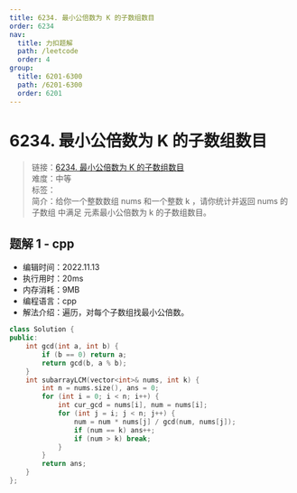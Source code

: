 ```yaml
---
title: 6234. 最小公倍数为 K 的子数组数目
order: 6234
nav:
  title: 力扣题解
  path: /leetcode
  order: 4
group:
  title: 6201-6300
  path: /6201-6300
  order: 6201
---
```


# 6234. 最小公倍数为 K 的子数组数目

> 链接：[6234. 最小公倍数为 K 的子数组数目](https://leetcode.cn/problems/number-of-subarrays-with-lcm-equal-to-k/)  
> 难度：中等  
> 标签：  
> 简介：给你一个整数数组 nums 和一个整数 k ，请你统计并返回 nums 的 子数组 中满足 元素最小公倍数为 k 的子数组数目。

## 题解 1 - cpp

- 编辑时间：2022.11.13
- 执行用时：20ms
- 内存消耗：9MB
- 编程语言：cpp
- 解法介绍：遍历，对每个子数组找最小公倍数。

```cpp
class Solution {
public:
    int gcd(int a, int b) {
        if (b == 0) return a;
        return gcd(b, a % b);
    }
    int subarrayLCM(vector<int>& nums, int k) {
        int n = nums.size(), ans = 0;
        for (int i = 0; i < n; i++) {
            int cur_gcd = nums[i], num = nums[i];
            for (int j = i; j < n; j++) {
                num = num * nums[j] / gcd(num, nums[j]);
                if (num == k) ans++;
                if (num > k) break;
            }
        }
        return ans;
    }
};
```
